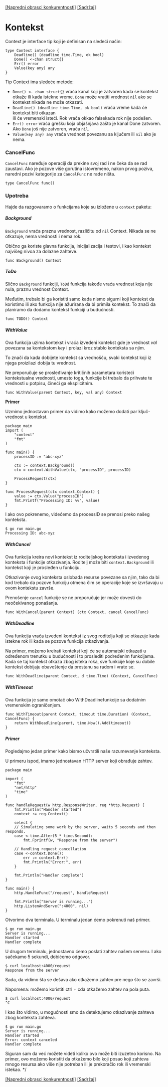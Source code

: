 [[Napredni obrasci konkurentnosti]](26_Napredni_obrasci_konkurentnosti.md) [[Sadržaj]](toc.md)

# Kontekst

Context je interface tip koji je definisan na sledeći način:
```
type Context interface {
	Deadline() (deadline time.Time, ok bool)
	Done() <-chan struct{}
	Err() error
	Value(key any) any
}
```
Tip Context ima sledeće metode:

- `Done() <- chan struct{}` vraća kanal koji je zatvoren kada se kontekst otkaže ili 
  kada istekne vreme. `Done` može vratiti vrednost `nil` ako se kontekst nikada ne može otkazati.
- `Deadline() (deadline time.Time, ok bool)` vraća vreme kada će kontekst biti otkazan  
  ili će vremenski isteći. Rok vraća okkao falsekada rok nije podešen.
- `Err() error` vraća grešku koja objašnjava zašto je kanal Done zatvoren. Ako `Done` još 
  nije zatvoren, vraća `nil`.
- `Value(key any) any` vraća vrednost povezanu sa ključem ili `nil` ako je nema.

### CancelFunc

`CancelFunc` naređuje operaciji da prekine svoj rad i ne čeka da se rad zaustavi. Ako je pozove više gorutina istovremeno, nakon prvog poziva, naredni pozivi kategorije za `CancelFunc` ne rade ništa.

	type CancelFunc func()

### Upotreba

Hajde da razgovaramo o funkcijama koje su izložene u `context` paketu:

##### Background

`Background` vraća praznu vrednost, različitu od `nil` Context. Nikada se ne otkazuje, nema vrednosti i nema rok.

Obično ga koriste glavna funkcija, inicijalizacija i testovi, i kao kontekst najvišeg nivoa za dolazne zahteve.

	func Background() Context

##### ToDo

Slično `Background` funkciji, `ToDd` funkcija takođe vraća vrednost koja nije nula, praznu vrednost Context.

Međutim, trebalo bi ga koristiti samo kada nismo sigurni koji kontekst da koristimo ili ako funkcija nije ažurirana da bi primila kontekst. To znači da planiramo da dodamo kontekst funkciji u budućnosti.

	func TODO() Context

##### WithValue

Ova funkcija uzima kontekst i vraća izvedeni kontekst gde je vrednost *val* povezana sa kontekstom *key* i prolazi kroz stablo konteksta sa njim.

To znači da kada dobijete kontekst sa vrednošću, svaki kontekst koji iz njega proizilazi dobija tu vrednost.

Ne preporučuje se prosleđivanje kritičnih parametara koristeći kontekstualne vrednosti, umesto toga, funkcije bi trebalo da prihvate te vrednosti u potpisu, čineći ga eksplicitnim.

	func WithValue(parent Context, key, val any) Context

**Primer**

Uzmimo jednostavan primer da vidimo kako možemo dodati par ključ-vrednost u kontekst.
```
package main
import (
	"context"
	"fmt"
)

func main() {
	processID := "abc-xyz"

	ctx := context.Background()
	ctx = context.WithValue(ctx, "processID", processID)

	ProcessRequest(ctx)
}

func ProcessRequest(ctx context.Context) {
	value := ctx.Value("processID")
	fmt.Printf("Processing ID: %v", value)
}
```
I ako ovo pokrenemo, videćemo da processID se prenosi preko našeg konteksta.

	$ go run main.go
	Processing ID: abc-xyz

##### WithCancel

Ova funkcija kreira novi kontekst iz roditeljskog konteksta i izvedenog konteksta i funkcije otkazivanja. Roditelj može biti `context.Background` ili kontekst koji je prosleđen u funkciju.

Otkazivanje ovog konteksta oslobađa resurse povezane sa njim, tako da bi kod trebalo da pozove funkciju otmena čim se operacije koje se izvršavaju u ovom kontekstu završe.

Prenošenje `cancel` funkcije se ne preporučuje jer može dovesti do neočekivanog ponašanja.

	func WithCancel(parent Context) (ctx Context, cancel CancelFunc)

##### WithDeadline

Ova funkcija vraća izvedeni kontekst iz svog roditelja koji se otkazuje kada istekne rok ili kada se pozove funkcija otkazivanja.

Na primer, možemo kreirati kontekst koji će se automatski otkazati u određenom trenutku u budućnosti i to proslediti podređenim funkcijama. Kada se taj kontekst otkaza zbog isteka roka, sve funkcije koje su dobile kontekst dobijaju obaveštenje da prestanu sa radom i vrate se.

	func WithDeadline(parent Context, d time.Time) (Context, CancelFunc)

##### WithTimeout

Ova funkcija je samo omotač oko WithDeadlinefunkcije sa dodatnim vremenskim ograničenjem.

	func WithTimeout(parent Context, timeout time.Duration) (Context, CancelFunc) {
		return WithDeadline(parent, time.Now().Add(timeout))
	}

##### Primer

Pogledajmo jedan primer kako bismo učvrstili naše razumevanje konteksta.

U primeru ispod, imamo jednostavan HTTP server koji obrađuje zahtev.
```
package main

import (
	"fmt"
	"net/http"
	"time"
)

func handleRequest(w http.ResponseWriter, req *http.Request) {
	fmt.Println("Handler started")
	context := req.Context()

	select {
	// Simulating some work by the server, waits 5 seconds and then responds.
	case <-time.After(5 * time.Second):
		fmt.Fprintf(w, "Response from the server")

	// Handling request cancellation
	case <-context.Done():
		err := context.Err()
		fmt.Println("Error:", err)
	}

	fmt.Println("Handler complete")
}

func main() {
	http.HandleFunc("/request", handleRequest)

	fmt.Println("Server is running...")
	http.ListenAndServe(":4000", nil)
}
```
Otvorimo dva terminala. U terminalu jedan ćemo pokrenuti naš primer.

	$ go run main.go
	Server is running...
	Handler started
	Handler complete

U drugom terminalu, jednostavno ćemo poslati zahtev našem serveru. I ako sačekamo 5 sekundi, dobićemo odgovor.

	$ curl localhost:4000/request
	Response from the server

Sada, da vidimo šta se dešava ako otkažemo zahtev pre nego što se završi.

Napomena: možemo koristiti ctrl + cda otkažemo zahtev na pola puta.

	$ curl localhost:4000/request
	^C

I kao što vidimo, u mogućnosti smo da detektujemo otkazivanje zahteva zbog konteksta zahteva.

	$ go run main.go
	Server is running...
	Handler started
	Error: context canceled
	Handler complete

Siguran sam da već možete videti koliko ovo može biti izuzetno korisno. Na primer, ovo možemo koristiti da otkažemo bilo koji posao koji zahteva mnogo resursa ako više nije potreban ili je prekoračio rok ili vremenski istekao.
*/

[[Napredni obrasci konkurentnosti]](26_Napredni_obrasi_konkurentnosti.md) [[Sadržaj]](toc.md)
